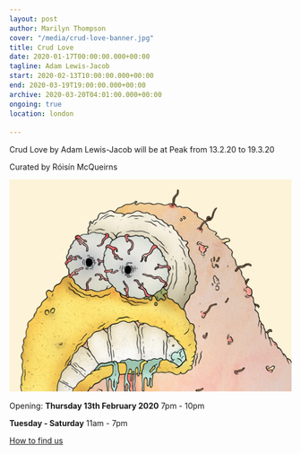 ```yaml
---
layout: post
author: Marilyn Thompson
cover: "/media/crud-love-banner.jpg"
title: Crud Love
date: 2020-01-17T00:00:00.000+00:00
tagline: Adam Lewis-Jacob
start: 2020-02-13T10:00:00.000+00:00
end: 2020-03-19T19:00:00.000+00:00
archive: 2020-03-20T04:01:00.000+00:00
ongoing: true
location: london

---
```

Crud Love by Adam Lewis-Jacob will be at Peak from 13.2.20 to 19.3.20

Curated by Róisín McQueirns

![Still from Crud Love](/media/crud-love-still.jpg)  

Opening: **Thursday 13th February 2020** 7pm - 10pm

**Tuesday - Saturday** 11am - 7pm

[How to find us](http://www.peak-art.org/contact)